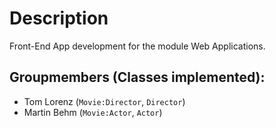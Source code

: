 # Description
Front-End App development for the module Web Applications.

## Groupmembers (Classes implemented): 
* Tom Lorenz (`Movie:Director`, `Director`)
* Martin Behm (`Movie:Actor`, `Actor`) 